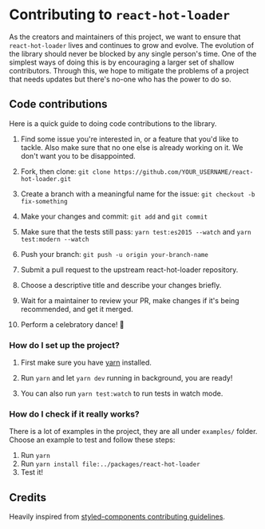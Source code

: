 # Contributing to `react-hot-loader`

As the creators and maintainers of this project, we want to ensure that
`react-hot-loader` lives and continues to grow and evolve. The evolution of the
library should never be blocked by any single person's time. One of the simplest
ways of doing this is by encouraging a larger set of shallow contributors.
Through this, we hope to mitigate the problems of a project that needs updates
but there's no-one who has the power to do so.

## Code contributions

Here is a quick guide to doing code contributions to the library.

1.  Find some issue you're interested in, or a feature that you'd like to tackle.
    Also make sure that no one else is already working on it. We don't want you
    to be disappointed.

2.  Fork, then clone: `git clone https://github.com/YOUR_USERNAME/react-hot-loader.git`

3.  Create a branch with a meaningful name for the issue: `git checkout -b fix-something`

4.  Make your changes and commit: `git add` and `git commit`

5.  Make sure that the tests still pass: `yarn test:es2015 --watch` and `yarn test:modern --watch`

6.  Push your branch: `git push -u origin your-branch-name`

7.  Submit a pull request to the upstream react-hot-loader repository.

8.  Choose a descriptive title and describe your changes briefly.

9.  Wait for a maintainer to review your PR, make changes if it's being
    recommended, and get it merged.

10. Perform a celebratory dance! :dancer:

### How do I set up the project?

1.  First make sure you have [yarn](https://yarnpkg.com/) installed.

2.  Run `yarn` and let `yarn dev` running in background, you are ready!

3.  You can also run `yarn test:watch` to run tests in watch mode.

### How do I check if it really works?

There is a lot of examples in the project, they are all under `examples/`
folder. Choose an example to test and follow these steps:

1.  Run `yarn`
2.  Run `yarn install file:../packages/react-hot-loader`
3.  Test it!

## Credits

Heavily inspired from
[styled-components contributing guidelines](https://github.com/styled-components/styled-components/blob/master/CONTRIBUTING.md).
